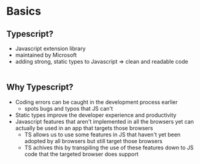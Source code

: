 # Basics

## Typescript?
* Javascript extension library
* maintained by Microsoft
* adding strong, static types to Javascript => clean and readable code
<br/><br/>

## Why Typescript?
* Coding errors can be caught in the development process earlier
    - spots bugs and typos that JS can't
* Static types improve the developer experience and productivity
* Javascript features that aren't implemented in all the browsers yet can actually be used in an app that targets those browsers
    - TS allows us to use some features in JS that haven't yet been adopted by all browsers but still target those browsers
    - TS achives this by transpiling the use of these features down to JS code that the targeted browser does support
<br/><br/>

